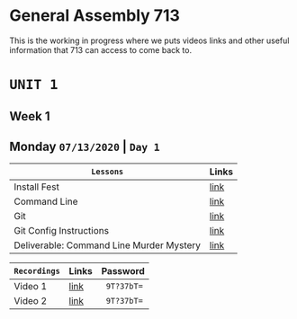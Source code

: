 # General Assembly 713
This is the working in progress where we puts videos links and other useful information that 713 can access to come back to.

# `UNIT 1`
## Week 1


## Monday `07/13/2020` | `Day 1`

| `Lessons`                            | Links |
|-------------------------------------------------------|-----|
| Install Fest                               | [link](https://tmdarneille.gitbook.io/sei-ga-sea/00-config-deployment/installfest)   |
| Command Line     | [link](https://tmdarneille.gitbook.io/sei-ga-sea/01-workflow/01readme)   | 
| Git | [link](https://github.com/TaylorDarneille/SEI713/blob/master/00-config-deployment/installfest/osx/readme.md#git)   |
| Git Config Instructions                   | [link](https://github.com/TaylorDarneille/SEI713/blob/master/00-config-deployment/installfest/osx/readme.md#git) |
| Deliverable: Command Line Murder Mystery | [link](https://github.com/WDI-SEA/command-line-murder-mystery)  | 

| `Recordings`                            | Links | Password |
|-------------------------------------------------------|-----|-----|
| Video 1                              | [link](https://generalassembly.zoom.us/rec/share/_uF7PbOo3UVJQbfttWL8Wq0qToPkeaa8hnQc-_EOxBm1vkTPqD6tdklagcFs2Sfk?startTime=1594666624000)   | ` 9T?37bT=` |
| Video 2                              | [link](https://generalassembly.zoom.us/rec/share/_uF7PbOo3UVJQbfttWL8Wq0qToPkeaa8hnQc-_EOxBm1vkTPqD6tdklagcFs2Sfk?startTime=1594672823000)   | ` 9T?37bT=` |
